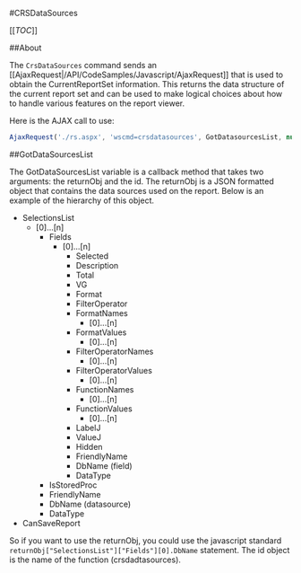 #CRSDataSources

[[_TOC_]]

##About

The ``CrsDataSources`` command sends an [[AjaxRequest|/API/CodeSamples/Javascript/AjaxRequest]] that is used to obtain the CurrentReportSet information. This returns the data structure of the current report set and can be used to make logical choices about how to handle various features on the report viewer.

Here is the AJAX call to use:

```javascript
AjaxRequest('./rs.aspx', 'wscmd=crsdatasources', GotDatasourcesList, null, 'crsdatasources');
```
##GotDataSourcesList

The GotDataSourcesList variable is a callback method that takes two arguments: the returnObj and the id. The returnObj is a JSON formatted object that contains the data sources used on the report. Below is an example of the hierarchy of this object.

* SelectionsList
  * [0]...[n]
    * Fields
      * [0]...[n]
        * Selected
        * Description
        * Total
        * VG
        * Format
        * FilterOperator
        * FormatNames
          * [0]...[n]
        * FormatValues
          * [0]...[n]
        * FilterOperatorNames
          * [0]...[n]
        * FilterOperatorValues
          * [0]...[n]
        * FunctionNames
          * [0]...[n]
        * FunctionValues
          * [0]...[n]
        * LabelJ
        * ValueJ
        * Hidden
        * FriendlyName
        * DbName (field)
        * DataType
    * IsStoredProc
    * FriendlyName
    * DbName (datasource)
    * DataType
* CanSaveReport

So if you want to use the returnObj, you could use the javascript standard ``returnObj["SelectionsList"]["Fields"][0].DbName`` statement. The id object is the name of the function (crsdadtasources).